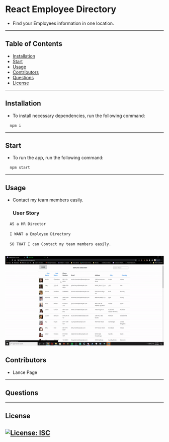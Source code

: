 # React Employee Directory

- Find your Employees information in one location.

---

## Table of Contents

- [Installation](#installation)
- [Start](#start)
- [Usage](#usage)
- [Contributors](#contributors)
- [Questions](#questions)
- [License](#license)

---

## Installation

- To install necessary dependencies, run the following command:

```
  npm i
```

---
## Start

- To run the app, run the following command:

```
  npm start
```

---

## Usage

- Contact my team members easily.
  ### User Story

```
  AS a HR Director

  I WANT a Employee Directory

  SO THAT I can Contact my team members easily.
```

## ![React Employee Directory Demo](./public/demo.gif)

## Contributors

- Lance Page

---

## Questions

---

## License

## [![License: ISC](https://img.shields.io/badge/License-ISC-blue.svg)](https://opensource.org/licenses/ISC)